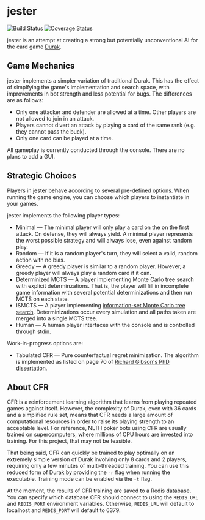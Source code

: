 # jester

[![Build Status](https://travis-ci.com/dmhacker/jester.svg?branch=master)](https://travis-ci.com/dmhacker/jester)
[![Coverage Status](https://coveralls.io/repos/github/dmhacker/jester/badge.svg?branch=master)](https://coveralls.io/github/dmhacker/jester?branch=master)

jester is an attempt at creating a strong but 
potentially unconventional AI for the card game [Durak](https://en.wikipedia.org/wiki/Durak).

## Game Mechanics

jester implements a simpler variation of traditional Durak. 
This has the effect of simplfying the game's implementation and 
search space, with improvements in bot strength and less potential for bugs. 
The differences are as follows:

* Only one attacker and defender are allowed at a time. Other
players are not allowed to join in an attack.
* Players cannot divert an attack by playing a card of the same 
rank (e.g. they cannot pass the buck).
* Only one card can be played at a time. 

All gameplay is currently conducted through the console. 
There are no plans to add a GUI.

## Strategic Choices

Players in jester behave according to several pre-defined options.
When running the game engine, you can choose which players to 
instantiate in your games.

jester implements the following player types:

* Minimal — The minimal player will only play a card on the
on the first attack. On defense, they will always yield. 
A minimal player represents the worst possible
strategy and will always lose, even against random play.
* Random — If it is a random player's turn, they will select
a valid, random action with no bias.
* Greedy — A greedy player is similar to a random player.
However, a greedy player will always play a random card if it can. 
* Determinized MCTS — A player implementing Monte Carlo tree
search with explicit determinzations. That is, the player will
fill in incomplete game information with several potential 
determinizations and then run MCTS on each state.
* ISMCTS — A player implementing 
[information-set Monte Carlo tree search](http://eprints.whiterose.ac.uk/75048/1/CowlingPowleyWhitehouse2012.pdf). 
Determinizations occur every simulation and all paths taken 
are merged into a single MCTS tree.
* Human — A human player interfaces with the console and is 
controlled through stdin.

Work-in-progress options are:

* Tabulated CFR — Pure counterfactual regret minimization. 
The algorithm is implemented as listed on page 70
of [Richard Gibson's PhD dissertation](http://poker.cs.ualberta.ca/publications/gibson.phd.pdf). 

## About CFR

CFR is a reinforcement learning algorithm that learns from playing 
repeated games against itself. However, the complexity of Durak,
even with 36 cards and a simplified rule set, means that CFR needs 
a large amount of computational resources in order to raise its
playing strength to an acceptable level. For reference, NLTH poker bots
using CFR are usually trained on supercomputers, where millions of CPU
hours are invested into training. For this project, that may not be feasible.

That being said, CFR can quickly be trained to play optimally on an extremely 
simple version of Durak involving only 8 cards and 2 players, requiring only 
a few minutes of multi-threaded training. You can use this reduced form 
of Durak by providing the `-r` flag when running the executable. Training
mode can be enabled via the `-t` flag.

At the moment, the results of CFR training are saved to a Redis database.
You can specify which database CFR should connect to using the `REDIS_URL`
and `REDIS_PORT` environment variables. Otherwise, `REDIS_URL` will default
to localhost and `REDIS_PORT` will default to 6379.

